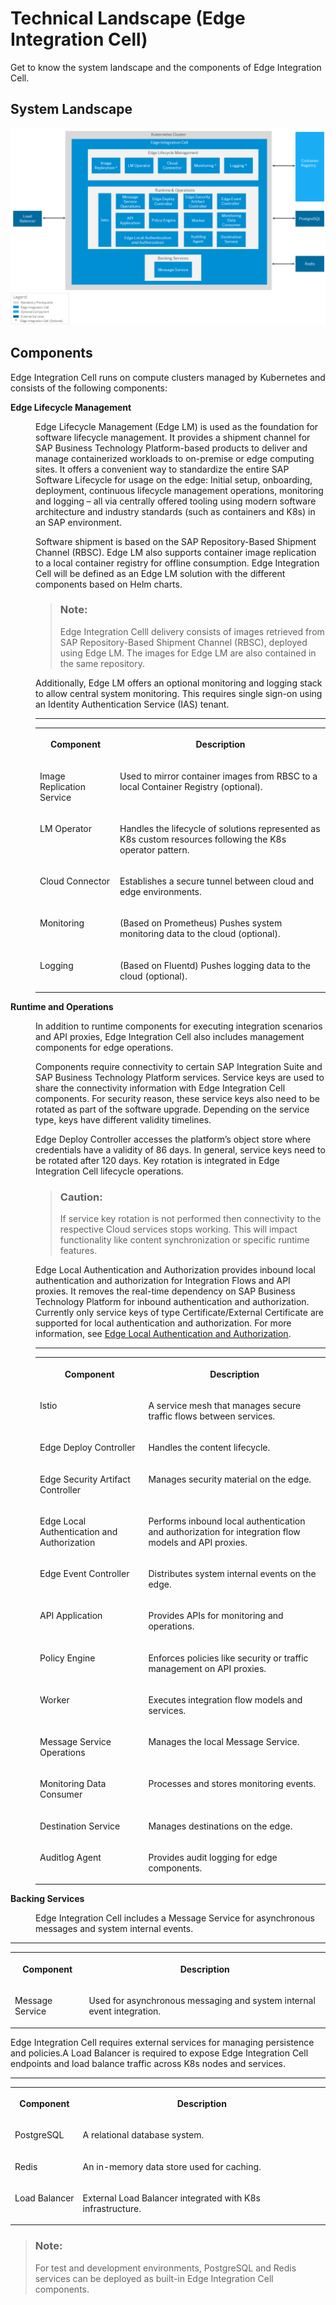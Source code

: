 <!-- loiof60efc1363f04d17bb324d7e5f203ee9 -->

# Technical Landscape \(Edge Integration Cell\)

Get to know the system landscape and the components of Edge Integration Cell.



<a name="loiof60efc1363f04d17bb324d7e5f203ee9__section_yll_fny_z5b"/>

## System Landscape

![](images/EIC-Landscape1_bd52867.png)



<a name="loiof60efc1363f04d17bb324d7e5f203ee9__section_gg1_mny_z5b"/>

## Components

Edge Integration Cell runs on compute clusters managed by Kubernetes and consists of the following components:


<dl>
<dt><b>

Edge Lifecycle Management

</b></dt>
<dd>

Edge Lifecycle Management \(Edge LM\) is used as the foundation for software lifecycle management. It provides a shipment channel for SAP Business Technology Platform-based products to deliver and manage containerized workloads to on-premise or edge computing sites. It offers a convenient way to standardize the entire SAP Software Lifecycle for usage on the edge: Initial setup, onboarding, deployment, continuous lifecycle management operations, monitoring and logging – all via centrally offered tooling using modern software architecture and industry standards \(such as containers and K8s\) in an SAP environment.



</dd>
<dd>

Software shipment is based on the SAP Repository-Based Shipment Channel \(RBSC\). Edge LM also supports container image replication to a local container registry for offline consumption. Edge Integration Cell will be defined as an Edge LM solution with the different components based on Helm charts.

> ### Note:  
> Edge Integration Celll delivery consists of images retrieved from SAP Repository-Based Shipment Channel \(RBSC\), deployed using Edge LM. The images for Edge LM are also contained in the same repository.



</dd>
<dd>

Additionally, Edge LM offers an optional monitoring and logging stack to allow central system monitoring. This requires single sign-on using an Identity Authentication Service \(IAS\) tenant.



</dd>
<dd>

****


<table>
<tr>
<th valign="top">

Component

</th>
<th valign="top">

Description

</th>
</tr>
<tr>
<td valign="top">

Image Replication Service

</td>
<td valign="top">

Used to mirror container images from RBSC to a local Container Registry \(optional\).

</td>
</tr>
<tr>
<td valign="top">

LM Operator

</td>
<td valign="top">

Handles the lifecycle of solutions represented as K8s custom resources following the K8s operator pattern.

</td>
</tr>
<tr>
<td valign="top">

Cloud Connector

</td>
<td valign="top">

Establishes a secure tunnel between cloud and edge environments.

</td>
</tr>
<tr>
<td valign="top">

Monitoring

</td>
<td valign="top">

\(Based on Prometheus\) Pushes system monitoring data to the cloud \(optional\).

</td>
</tr>
<tr>
<td valign="top">

Logging

</td>
<td valign="top">

\(Based on Fluentd\) Pushes logging data to the cloud \(optional\).

</td>
</tr>
</table>



</dd><dt><b>

Runtime and Operations

</b></dt>
<dd>

In addition to runtime components for executing integration scenarios and API proxies, Edge Integration Cell also includes management components for edge operations.

Components require connectivity to certain SAP Integration Suite and SAP Business Technology Platform services. Service keys are used to share the connectivity information with Edge Integration Cell components. For security reason, these service keys also need to be rotated as part of the software upgrade. Depending on the service type, keys have different validity timelines.

Edge Deploy Controller accesses the platform’s object store where credentials have a validity of 86 days. In general, service keys need to be rotated after 120 days. Key rotation is integrated in Edge Integration Cell lifecycle operations.

> ### Caution:  
> If service key rotation is not performed then connectivity to the respective Cloud services stops working. This will impact functionality like content synchronization or specific runtime features.

Edge Local Authentication and Authorization provides inbound local authentication and authorization for Integration Flows and API proxies. It removes the real-time dependency on SAP Business Technology Platform for inbound authentication and authorization. Currently only service keys of type Certificate/External Certificate are supported for local authentication and authorization. For more information, see [Edge Local Authentication and Authorization](edge-local-authentication-and-authorization-510d447.md).



</dd>
<dd>

****


<table>
<tr>
<th valign="top">

Component

</th>
<th valign="top">

Description

</th>
</tr>
<tr>
<td valign="top">

Istio

</td>
<td valign="top">

A service mesh that manages secure traffic flows between services.

</td>
</tr>
<tr>
<td valign="top">

Edge Deploy Controller

</td>
<td valign="top">

Handles the content lifecycle.

</td>
</tr>
<tr>
<td valign="top">

Edge Security Artifact Controller

</td>
<td valign="top">

Manages security material on the edge.

</td>
</tr>
<tr>
<td valign="top">

Edge Local Authentication and Authorization

</td>
<td valign="top">

Performs inbound local authentication and authorization for integration flow models and API proxies.

</td>
</tr>
<tr>
<td valign="top">

Edge Event Controller

</td>
<td valign="top">

Distributes system internal events on the edge.

</td>
</tr>
<tr>
<td valign="top">

API Application

</td>
<td valign="top">

Provides APIs for monitoring and operations.

</td>
</tr>
<tr>
<td valign="top">

Policy Engine

</td>
<td valign="top">

Enforces policies like security or traffic management on API proxies.

</td>
</tr>
<tr>
<td valign="top">

Worker

</td>
<td valign="top">

Executes integration flow models and services.

</td>
</tr>
<tr>
<td valign="top">

Message Service Operations

</td>
<td valign="top">

Manages the local Message Service.

</td>
</tr>
<tr>
<td valign="top">

Monitoring Data Consumer

</td>
<td valign="top">

Processes and stores monitoring events.

</td>
</tr>
<tr>
<td valign="top">

Destination Service

</td>
<td valign="top">

Manages destinations on the edge.

</td>
</tr>
<tr>
<td valign="top">

Auditlog Agent

</td>
<td valign="top">

Provides audit logging for edge components.

</td>
</tr>
</table>



</dd><dt><b>

Backing Services

</b></dt>
<dd>

Edge Integration Cell includes a Message Service for asynchronous messages and system internal events.



</dd>
</dl>

****


<table>
<tr>
<th valign="top">

Component

</th>
<th valign="top">

Description

</th>
</tr>
<tr>
<td valign="top">

Message Service

</td>
<td valign="top">

Used for asynchronous messaging and system internal event integration.

</td>
</tr>
</table>

Edge Integration Cell requires external services for managing persistence and policies.A Load Balancer is required to expose Edge Integration Cell endpoints and load balance traffic across K8s nodes and services.

****


<table>
<tr>
<th valign="top">

Component

</th>
<th valign="top">

Description

</th>
</tr>
<tr>
<td valign="top">

PostgreSQL

</td>
<td valign="top">

A relational database system.

</td>
</tr>
<tr>
<td valign="top">

Redis

</td>
<td valign="top">

An in-memory data store used for caching.

</td>
</tr>
<tr>
<td valign="top">

Load Balancer

</td>
<td valign="top">

External Load Balancer integrated with K8s infrastructure.

</td>
</tr>
</table>

> ### Note:  
> For test and development environments, PostgreSQL and Redis services can be deployed as built-in Edge Integration Cell components.


